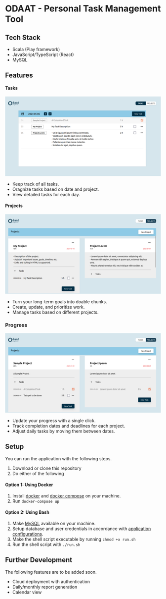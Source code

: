 # ODAAT - Personal Task Management Tool 

## Tech Stack
- Scala (Play framework)
- JavaScript/TypeScript (React)
- MySQL

## Features

#### Tasks
![Task Page](./screenshots/task.png)
- Keep track of all tasks.
- Oragnize tasks based on date and project.
- View detailed tasks for each day.

#### Projects
![Project Page](./screenshots/project.png)
- Turn your long-term goals into doable chunks.
- Create, update, and prioritize work.
- Manage tasks based on different projects.

### Progress
![Progress Page](./screenshots/progress.png)
- Update your progress with a single click.
- Track completion dates and deadlines for each project.
- Adjust daily tasks by moving them between dates.

## Setup
You can run the application with the following steps.
1. Download or clone this repository
2. Do either of the following

#### Option 1: Using Docker
1. Install [docker](https://docs.docker.com/engine/install/) and [docker compose](https://docs.docker.com/compose/install/) on your machine.
2. Run `docker-compose up`

#### Option 2: Using Bash
1. Make [MySQL](https://www.mysql.com/) available on your machine.
2. Setup database and user credentials in accordance with [application configurations](https://github.com/swunoo/odaat/blob/main/server/odaat-server/conf/application.conf).
3. Make the shell script executable by running `chmod +x run.sh`
4. Run the shell script with `./run.sh`

## Further Development
The following features are to be added soon.
- Cloud deployment with authentication
- Daily/monthly report generation
- Calendar view